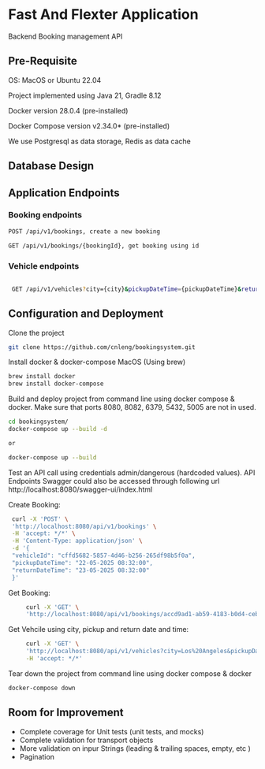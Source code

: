 # Fast And Flexter Application
Backend Booking management API


## Pre-Requisite

   OS: MacOS or Ubuntu 22.04

   Project implemented using Java 21, Gradle 8.12

   Docker version 28.0.4 (pre-installed)

   Docker Compose version v2.34.0* (pre-installed)

   We use Postgresql as data storage, Redis as data cache


## Database Design


## Application Endpoints

### Booking endpoints

  ``` sh
  POST /api/v1/bookings, create a new booking

  GET /api/v1/bookings/{bookingId}, get booking using id

  ```

  
### Vehicle endpoints
  
  ``` sh
  
   GET /api/v1/vehicles?city={city}&pickupDateTime={pickupDateTime}&returnDateTime={returnDateTime}, Retrieve all vehicles that match parameters criteria
   ```


## Configuration and Deployment

   Clone the project
   ``` sh
   git clone https://github.com/cnleng/bookingsystem.git
   ```

   Install docker & docker-compose MacOS (Using brew)
   ``` sh
   brew install docker
   brew install docker-compose
   ```

   Build and deploy project from command line using docker compose & docker. Make sure that ports 8080, 8082, 6379, 5432, 5005 are not in used.
   ``` sh
   cd bookingsystem/
   docker-compose up --build -d

   or

   docker-compose up --build
   ```

   Test an API call using credentials admin/dangerous (hardcoded values). API Endpoints Swagger could also be accessed through following url http://localhost:8080/swagger-ui/index.html

   Create Booking:
   ``` sh
    curl -X 'POST' \
    'http://localhost:8080/api/v1/bookings' \
    -H 'accept: */*' \
    -H 'Content-Type: application/json' \
    -d '{
    "vehicleId": "cffd5682-5857-4d46-b256-265df98b5f0a",
    "pickupDateTime": "22-05-2025 08:32:00",
    "returnDateTime": "23-05-2025 08:32:00"
    }'
   ```

   Get Booking:
   ``` sh
        curl -X 'GET' \
        'http://localhost:8080/api/v1/bookings/accd9ad1-ab59-4183-b0d4-cebd2013bd34'
   ```

   Get Vehcile using city, pickup and return date and time:
   ``` sh
        curl -X 'GET' \
        'http://localhost:8080/api/v1/vehicles?city=Los%20Angeles&pickupDateTime=22-05-2025%2008%3A32%3A00&returnDateTime=23-05-2025%2008%3A32%3A00' \
        -H 'accept: */*'
   ```

   Tear down the project from command line using docker compose & docker
   ``` sh
   docker-compose down
   ```

## Room for Improvement

* Complete coverage for Unit tests (unit tests, and mocks)
* Complete validation for transport objects
* More validation on inpur Strings (leading & trailing spaces, empty, etc )
* Pagination 
